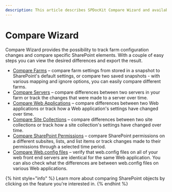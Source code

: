 ```yaml
---
description: This article describes SPDocKit Compare Wizard and available comparison types. Compare SharePoint farms, server, web application, site collection, permissions or web.config files.
---
```


# Compare Wizard

Compare Wizard provides the possibility to track farm configuration changes and compare specific SharePoint elements. With a couple of easy steps you can view the desired differences and export the result.

* [Compare Farms](compare-sharepoint-farms.md) – compare farm settings from stored in a snapshot to SharePoint's default settings, or compare two saved snapshots - with various mapping and ignore options, you can easily compare different farms.
* [Compare Servers](compare-servers.md) – compare differences between two servers in your farm or track the changes that were made to a server over time.
* [Compare Web Applications](compare-web-applications.md) – compare differences between two Web applications or track how a Web application's settings have changed over time.
* [Compare Site Collections](compare-site-collections.md) – compare differences between two site collections or track how a site collection's settings have changed over time.
* [Compare SharePoint Permissions](compare-sharepoint-permissions.md) – compare SharePoint permissions on a different subsites, lists, and list items or track changes made to their permissions through a selected time period.
* [Compare Web.config files](compare-web-config-files.md) – verify that web.config files on all of your web front end servers are identical for the same Web application. You can also check what the differences are between web.config files on various Web applications.

{% hint style="info" %}
Learn more about comparing SharePoint objects by clicking on the feature you're interested in.
{% endhint %}

